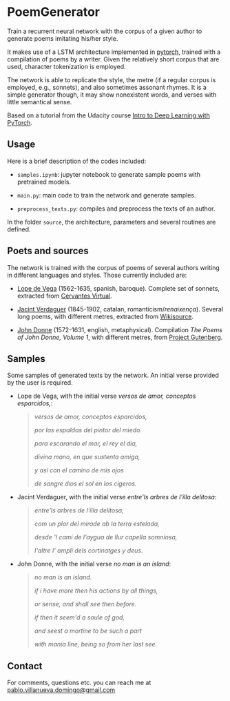 # PoemGenerator

Train a recurrent neural network with the corpus of a given author to generate poems imitating his/her style.

It makes use of a LSTM architecture implemented in [pytorch](https://pytorch.org/), trained with a compilation of poems by a writer. Given the relatively short corpus that are used, character tokenization is employed.

The network is able to replicate the style, the metre (if a regular corpus is employed, e.g., sonnets), and also sometimes assonant rhymes. It is a simple generator though, it may show nonexistent words, and verses with little semantical sense.

Based on a tutorial from the Udacity course [Intro to Deep Learning with PyTorch](https://classroom.udacity.com/courses/ud188/).

## Usage

Here is a brief description of the codes included:

- `samples.ipynb`: jupyter notebook to generate sample poems with pretrained models.

- `main.py`: main code to train the network and generate samples.

- `preprocess_texts.py`: compiles and preprocess the texts of an author.

In the folder `source`, the architecture, parameters and several routines are defined.

## Poets and sources

The network is trained with the corpus of poems of several authors writing in different languages and styles. Those currently included are:

- [Lope de Vega](https://en.wikipedia.org/wiki/Lope_de_Vega) (1562-1635, spanish, baroque). Complete set of sonnets, extracted from [Cervantes Virtual](http://www.cervantesvirtual.com/obra-visor/sonetos--34/html/ffe58ca0-82b1-11df-acc7-002185ce6064_4.html#I_0_).

- [Jacint Verdaguer](https://en.wikipedia.org/wiki/Jacint_Verdaguer) (1845-1902, catalan, romanticism/*renaixença*). Several long poems, with different metres, extracted from [Wikisource](https://ca.wikisource.org/wiki/Autor:Jacint_Verdaguer_i_Santal%C3%B3).

- [John Donne](https://en.wikipedia.org/wiki/John_Donne) (1572-1631, english, metaphysical). Compilation *The Poems of John Donne, Volume 1*, with different metres, from [Project Gutenberg](https://gutenberg.org/ebooks/48688).

## Samples

Some samples of generated texts by the network. An initial verse provided by the user is required.

* Lope de Vega, with the initial verse *versos de amor, conceptos esparcidos,*:

  >*versos de amor, conceptos esparcidos,*
  >
  >*por las espaldas del pintor del miedo.*
  >
  >*para escarando el mar, el rey el día,*
  >
  >*divina mano, en que sustenta amiga,*
  >
  >*y así con el camino de mis ojos*
  >
  >*de sangre dios el sol en los cigeros.*

* Jacint Verdaguer, with the initial verse *entre'ls arbres de l'illa delitosa*:

  > *entre'ls arbres de l'illa delitosa,*
  >
  >*com un plor del mirade ab la terra estelada,*
  >
  >*desde 'l camí de l'aygua de llur capella somniosa,*
  >
  >*l'altre l' amplí dels cortinatges y deus.*

* John Donne, with the initial verse *no man is an island*:

  >*no man is an island.*
  >
  >*if i have more then his actions by all things,*
  >
  >*or sense, and shall see then before.*
  >
  >*if then it seem'd a soule of god,*
  >
  >*and seest a mortine to be such a part*
  >
  >*with mania line, being so from her last see.*

## Contact

For comments, questions etc. you can reach me at <pablo.villanueva.domingo@gmail.com>
